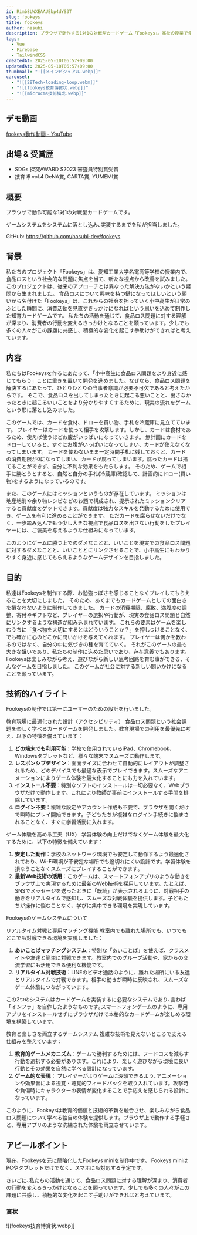 ```yaml
---
id: Rimb8LWXEAAUEbp4dYS3T
slug: fookeys
title: fookeys
author: nasubi
description: ブラウザで動作する1対1の対戦型カードゲーム「Fookeys」。高校の授業で食品ロス問題に着目し開発。小中高生が消費活動を見直すきっかけとなるよう、ゲームを通じて食品ロスへの理解を深め、行動変容を促すことを目指す。
tags:
  - Vue
  - Firebase
  - TailwindCSS
createdAt: 2025-05-10T06:57+09:00
updatedAt: 2025-05-10T06:57+09:00
thumbnail: "![[メインビジュアル.webp]]"
carousel:
  - "![[28Tech-loading-loop.webm]]"
  - "![[fookeys技育博賞状.webp]]"
  - "![[microcms技術構成.webp]]"
---
```

## デモ動画
[fookeys動作動画 - YouTube](https://www.youtube.com/watch?v=-RsJv_yJDFc&feature=youtu.be)

## 出場 & 受賞歴
- SDGs 探究AWARD S2023 審査員特別賞受賞
- 技育博 vol.4 DeNA賞, CARTA賞, YUMEMI賞

## 概要
ブラウザで動作可能な1対1の対戦型カードゲームです｡

ゲームシステムをシステムに落とし込み､実装するまでを私が担当しました｡

GitHub: https://github.com/nasubi-dev/fookeys

## 背景
私たちのプロジェクト「Fookeys」は、愛知工業大学名電高等学校の授業内で、食品ロスという社会的な問題に焦点を当て、新たな視点から改善を試みました。このプロジェクトは、従来のアプローチとは異なった解決方法がないかという疑問から生まれました。 食品ロスについて興味を持つ鍵になってほしいという願いから名付けた「Fookeys」は、これからの社会を担っていく小中高生が日常のふとした瞬間に、消費活動を見直すきっかけになればという思いを込めて制作した知育カードゲームです。 私たちの活動を通じて、食品ロス問題に対する理解が深まり、消費者の行動を変えるきっかけとなることを願っています。少しでも多くの人々がこの課題に共感し、積極的な変化を起こす手助けができればと考えています。


## 内容
私たちはFookeysを作るにあたって、「小中高生に食品ロス問題をより身近に感じてもらう」ことに重きを置いて開発を進めました。なぜなら、食品ロス問題を解決するにあたって、ひとりひとりの当事者意識が必要不可欠であると考えたからです。 そこで、食品ロスを出してしまったときに起こる悪いことと、出さなかったときに起こるいいことをより分かりやすくするために、現実の流れをゲームという形に落とし込みました。

このゲームでは、カードを食材、ドローを買い物、手札を冷蔵庫に見立てています。 プレイヤーはカードを使って相手を攻撃します。しかし、カードは食材であるため、使えば使うほどお腹がいっぱいになっていきます。 無計画にカードをドローしていると、すぐにお腹がいっぱいになってしまい、カードが使えなくなってしまいます。 カードを使わないまま一定時間手札に残しておくと、カードの消費期限が0になってしまい、カードが腐ってしまいます。腐ったカードは捨てることができず、自分に不利な効果をもたらします。 そのため、ゲームで相手に勝とうとすると、自然と自分の手札(冷蔵庫)確認して、計画的にドロー(買い物)をするようになっているのです。

また、このゲームにはミッションというものが存在しています。 ミッションは地産地消や余り物レシピなどのお題で構成され、提示されたミッションクリアすると貢献度をゲットできます。貢献度は強力なスキルを発動するために使用でき、ゲームを有利に進めることができます。 ただカードを腐らせないだけでなく、一歩踏み込んでもう少し大きな視点で食品ロスを出さない行動をしたプレイヤーには、ご褒美を与えるような仕組みになっています。

このようにゲームに勝つ上でのダメなことと、いいことを現実での食品ロス問題に対するダメなことと、いいこととにリンクさせることで、小中高生にもわかりやすく身近に感じてもらえるようなゲームデザインを目指しました。

## 目的
私達はFookeysを制作する際、お勉強っぽさを感じることなくプレイしてもらえることを大切にしました。 そのため、あくまでもカードゲームとしての面白さを損なわないように制作してきました。 カードの消費期限、腐敗、満腹度の調整、寄付やギフトなど、プレイヤーの選択や行動が、現実の食品ロス問題と自然にリンクするような構造が組み込まれています。 これらの要素はゲームを楽しむうちに「食べ物を大切にするとはどういうことか？」を押しつけることなく、でも確かに心のどこかに問いかけを与えてくれます。 プレイヤーは何かを教わるのではなく、自分の中に気づきの種を育てていく。 それがこのゲームの最も大きな狙いであり、私たちの制作に込めた思いであり、存在意義でもあります。 Fookeysは楽しみながら考え、遊びながら新しい思考回路を育む事ができる、そんなゲームを目指しました。 このゲームが社会に対する新しい問いかけになることを願っています。


## 技術的ハイライト
Fookeysの制作では第一にユーザーのための設計を行いました｡

教育現場に最適化された設計（アクセシビリティ） 食品ロス問題という社会課題を楽しく学べるカードゲームを開発しました。教育現場での利用を最優先に考え、以下の特徴を備えています：
1.  **どの端末でも利用可能**：学校で使用されているiPad、Chromebook、Windowsタブレットなど、様々な端末でスムーズに動作します。
2.  **レスポンシブデザイン**：画面サイズに合わせて自動的にレイアウトが調整されるため、どのデバイスでも最適な表示でプレイできます。スムーズなアニメーションによりゲーム体験を最大化することにも力を入れています｡ 
3. **インストール不要**：特別なソフトのインストールは一切必要なく、Webブラウザだけで動作します。これにより教師が事前にインストールする手間を排除しています｡ 
4. **ログイン不要**：複雑な設定やアカウント作成も不要で、ブラウザを開くだけで瞬時にプレイ開始できます。子どもたちが複雑なログイン手続きに悩まされることなく、すぐに学習活動に入れます。

ゲーム体験を高める工夫（UX） 学習体験の向上だけでなくゲーム体験を最大化するために、以下の特徴を備えています：
1. **安定した動作**：学校のネットワーク環境でも安定して動作するよう最適化されており、Wi-Fi環境が不安定な場所でも途切れにくい設計です。学習体験を損なうことなくスムーズにプレイすることができます｡
2.  **最新Web技術の活用**：このゲームは、スマートフォンアプリのような動きをブラウザ上で実現するために最新のWeb技術を採用しています。たとえば、SNSでメッセージを送ったときに「既読」が表示されるように、対戦相手の動きをリアルタイムで感知し、スムーズな対戦体験を提供します。子どもたちが操作に悩むことなく、学びに集中できる環境を実現しています。

Fookeysのゲームシステムについて

リアルタイム対戦と専用マッチング機能 教室内でも離れた場所でも、いつでもどこでも対戦できる環境を実現しました： 
1. **あいことばマッチングシステム**：特別な「あいことば」を使えば、クラスメイトや友達と簡単に対戦できます。教室内でのグループ活動や、家からの交流学習にも活用できる便利な機能です。 
2. **リアルタイム対戦技術**：LINEのビデオ通話のように、離れた場所にいる友達とリアルタイムで対戦できます。相手の動きが瞬時に反映され、スムーズなゲーム体験につながっています｡ 

この2つのシステムはカードゲームを実装するに必要なシステムであり､言わば「インフラ」を自作したようなものです｡スマートフォンゲームのように、専用アプリをインストールせずにブラウザだけで本格的なカードゲームが楽しめる環境を構築しています。

教育と楽しさを両立するゲームシステム
複雑な技術を見えないところで支える仕組みを整えています：
1. **教育的ゲームメカニズム**：ゲームで勝利するためには、フードロスを減らす行動を選択する必要があります。これにより、楽しく遊びながら環境に良い行動とその効果を自然に学べる設計になっています。
2.  **ゲーム的な表現**： プレイヤーがよりゲームに没頭できるよう､アニメーションや効果音による視覚・聴覚的フィードバックを取り入れています。攻撃時や負傷時にキャラクターの表情が変化することで手応えを感じられる設計になっています｡

このように、Fookeysは教育的価値と技術的革新を融合させ、楽しみながら食品ロス問題について学べる独自の体験を提供します。ブラウザ上で動作する手軽さと、専用アプリのような洗練された体験を両立させています｡


## アピールポイント

現在、Fookeysを元に簡略化したFookeys miniを制作中です。 Fookeys miniはPCやタブレットだけでなく、スマホにも対応する予定です。

さいごに､私たちの活動を通じて、食品ロス問題に対する理解が深まり、消費者の行動を変えるきっかけとなることを願っています。少しでも多くの人々がこの課題に共感し、積極的な変化を起こす手助けができればと考えています。


### 賞状
![[fookeys技育博賞状.webp]]